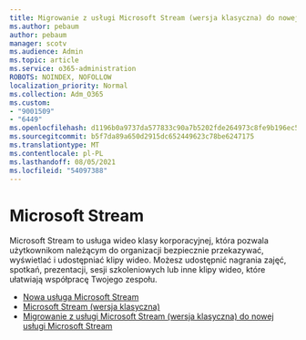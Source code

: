 ```yaml
---
title: Migrowanie z usługi Microsoft Stream (wersja klasyczna) do nowej usługi Microsoft Stream
ms.author: pebaum
author: pebaum
manager: scotv
ms.audience: Admin
ms.topic: article
ms.service: o365-administration
ROBOTS: NOINDEX, NOFOLLOW
localization_priority: Normal
ms.collection: Adm_O365
ms.custom:
- "9001509"
- "6449"
ms.openlocfilehash: d1196b0a9737da577833c90a7b5202fde264973c8fe9b196ec55d595315d2a20
ms.sourcegitcommit: b5f7da89a650d2915dc652449623c78be6247175
ms.translationtype: MT
ms.contentlocale: pl-PL
ms.lasthandoff: 08/05/2021
ms.locfileid: "54097388"
---
```

# <a name="microsoft-stream"></a>Microsoft Stream

Microsoft Stream to usługa wideo klasy korporacyjnej, która pozwala użytkownikom należącym do organizacji bezpiecznie przekazywać, wyświetlać i udostępniać klipy wideo. Możesz udostępnić nagrania zajęć, spotkań, prezentacji, sesji szkoleniowych lub inne klipy wideo, które ułatwiają współpracę Twojego zespołu.  

- [Nowa usługa Microsoft Stream](https://docs.microsoft.com/stream/new-stream)
- [Microsoft Stream (wersja klasyczna)](https://docs.microsoft.com/stream/overview)
- [Migrowanie z usługi Microsoft Stream (wersja klasyczna) do nowej usługi Microsoft Stream](https://docs.microsoft.com/stream/classic-migration)